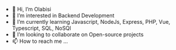 - 👋 Hi, I’m Olabisi
- 👀 I’m interested in Backend Development 
- 🌱 I’m currently learning Javascript, NodeJs, Express, PHP, Vue, Typescript, SQL, NoSQl
- 💞️ I’m looking to collaborate on Open-source projects
- 📫 How to reach me ...

<!---
bisixl/bisixl is a ✨ special ✨ repository because its `README.md` (this file) appears on your GitHub profile.
You can click the Preview link to take a look at your changes.
--->

